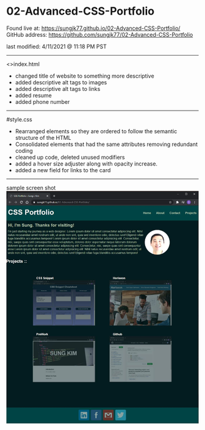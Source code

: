 # 02-Advanced-CSS-Portfolio
Found live at: https://sungjk77.github.io/02-Advanced-CSS-Portfolio/
GitHub address: https://github.com/sungjk77/02-Advanced-CSS-Portfolio

last modified: 4/11/2021 @ 11:18 PM PST


---------------------------------------
<>index.html
- changed title of website to something more descriptive
- added descriptive alt tags to images
- added descriptive alt tags to links
- added resume
- added phone number

---------------------------------------
#style.css
- Rearranged elements so they are ordered to follow the semantic structure of the HTML
- Consolidated elements that had the same attributes removing redundant coding
- cleaned up code, deleted unused modifiers
- added a hover size adjuster along with opacity increase.
- added a new field for links to the card

---------------------------------------
sample screen shot
![alt text](assets\images\ScreenCap01.JPG)







